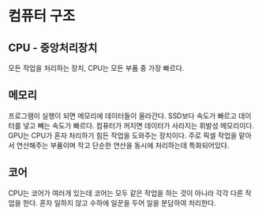 # 컴퓨터 구조

## CPU - 중앙처리장치

모든 작업을 처리하는 장치, CPU는 모든 부품 중 가장 빠르다.

## 메모리

프로그램이 실행이 되면 메모리에 데이터들이 올라간다.
SSD보다 속도가 빠르고 데이터를 넣고 빼는 속도가 빠르다.
컴퓨터가 꺼지면 데이터가 사라지는 휘발성 메모리이다.
GPU는 CPU가 혼자 처리하기 힘든 작업을 도와주는 장치이다.
주로 픽셀 작업을 맡아서 연산해주는 부품이며 작고 단순한 연산을 동시에 처리하는데 특화되어있다.

## 코어

CPU는 코어가 여러개 있는데 코어는 모두 같은 작업을 하는 것이 아니라 각각 다른 작업을 한다.
혼자 일하지 않고 수하에 일꾼을 두어 일을 분담하여 처리한다.
